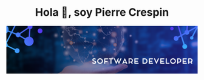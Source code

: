 <h1 align="center">Hola 👋, soy Pierre Crespin</h1>

<img src="https://raw.githubusercontent.com/JeanPierreCrespin/JeanPierreCrespin/main/assets/Banner%20de%20LinkedIn%20Cabecera%20Empresa%20Tecnologia%20Corporativo%20Moderno.png" align="center" alt="Pierre image">


<!--
**JeanPierreCrespin/JeanPierreCrespin** is a ✨ _special_ ✨ repository because its `README.md` (this file) appears on your GitHub profile.

Here are some ideas to get you started:

- 🔭 I’m currently working on ...
- 🌱 I’m currently learning ...
- 👯 I’m looking to collaborate on ...
- 🤔 I’m looking for help with ...
- 💬 Ask me about ...
- 📫 How to reach me: ...
- 😄 Pronouns: ...
- ⚡ Fun fact: ...
-->
